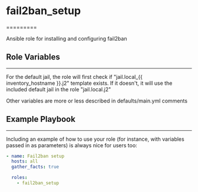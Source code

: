 # fail2ban_setup

=========

Ansible role for installing and configuring fail2ban

## Role Variables

--------------

For the default jail, the role will first check if "jail.local_{{ inventory_hostname }}.j2" template exists. If it doesn't, it will use the included default jail in the role "jail.local.j2"

Other variables are more or less described in defaults/main.yml comments

## Example Playbook

--------------

Including an example of how to use your role (for instance, with variables passed in as parameters) is always nice for users too:

```yaml
- name: Fail2ban setup
  hosts: all
  gather_facts: true

  roles:
    - fail2ban_setup
```
